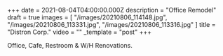 +++
date = 2021-08-04T04:00:00.000Z
description = "Office Remodel"
draft = true
images = [
  "/images/20210806_114148.jpg",
  "/images/20210806_113331.jpg",
  "/images/20210806_113316.jpg"
]
title = "Distron Corp."
video = ""
_template = "post"
+++

Office, Cafe, Restroom & W/H Renovations.

